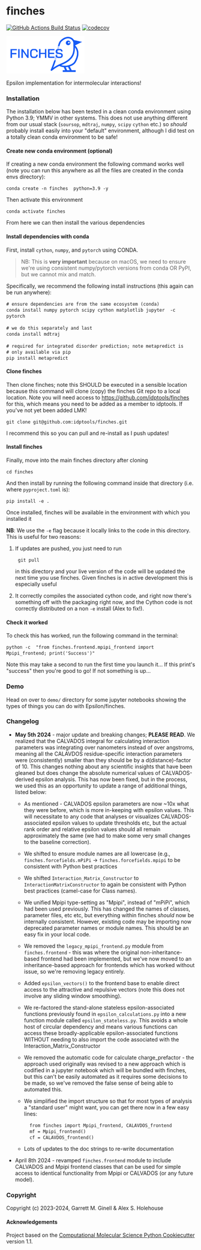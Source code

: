 finches
==============================
[//]: # (Badges)
[![GitHub Actions Build Status](https://github.com/REPLACE_WITH_OWNER_ACCOUNT/finches/workflows/CI/badge.svg)](https://github.com/REPLACE_WITH_OWNER_ACCOUNT/finches/actions?query=workflow%3ACI)
[![codecov](https://codecov.io/gh/REPLACE_WITH_OWNER_ACCOUNT/finches/branch/main/graph/badge.svg)](https://codecov.io/gh/REPLACE_WITH_OWNER_ACCOUNT/finches/branch/main)

![Finches Logo](finches_logo_v1.png)


Epsilon implementation for intermolecular interactions!

### Installation

The installation below has been tested in a clean conda environment using Python 3.9; YMMV in other systems. This does not use anything different from our usual stack (`soursop`, `mdtraj`, `numpy`, `scipy` `cython` etc.) so *should* probably install easily into your "default" environment, although I did test on a totally clean conda environment to be safe!

#### Create new conda environment (optional)
If creating a new conda environment the following command works well (note you can run this anywhere as all the files are created in the conda envs directory):

	conda create -n finches  python=3.9 -y
	
Then activate this environment

	conda activate finches
	
From here we can then install the various dependencies 	
	
#### Install dependencies with conda	

First, install `cython`, `numpy`, and `pytorch` using CONDA. 

> NB: This is **very important** because on macOS, we need to ensure we're using consistent numpy/pytorch versions from conda OR PyPI, but we cannot mix and match.

Specifically, we recommend the following install instructions (this again can be run anywhere):

	# ensure dependencies are from the same ecosystem (conda)
	conda install numpy pytorch scipy cython matplotlib jupyter  -c pytorch
	
	# we do this separately and last
	conda install mdtraj
	
	# required for integrated disorder prediction; note metapredict is
	# only available via pip
	pip install metapredict 

#### Clone finches
Then clone finches; note this SHOULD be executed in a sensible location because this command will clone (copy) the finches Git repo to a local location. Note you will need access to https://github.com/idptools/finches for this, which means you need to be added as a member to idptools. If you've not yet been added LMK!

	git clone git@github.com:idptools/finches.git
		
I recommend this so you can pull and re-install as I push updates! 


#### Install finches
Finally, move into the main finches directory after cloning

	cd finches

And then install by running the following command inside that directory (i.e. where `pyproject.toml` is):

	pip install -e .
	
Once installed, finches will be available in the environment with which you installed it

**NB**: We use the `-e` flag because it locally links to the code in this directory. This is useful for two reasons:

1. If updates are pushed, you just need to run

	 	git pull
	 	
	 in this directory and your live version of the code will be updated the next time you use finches. Given finches is in active development this is especially useful
	 
2. It correctly compiles the associated cython code, and right now there's something off with the packaging right now, and the Cython code is not correctly distributed on a non `-e` install (Alex to fix!).

#### Check it worked
To check this has worked, run the following command in the terminal:

	python -c  "from finches.frontend.mpipi_frontend import Mpipi_frontend; print('Success')"
	
Note this may take a second to run the first time you launch it... If this print's "success" then you're good to go! If not something is up...


### Demo
Head on over to `demo/` directory for some jupyter notebooks showing the types of things you can do with Epsilon/finches.

### Changelog

* **May 5th 2024** - major update and breaking changes; **PLEASE READ**. We realized that the CALVADOS integral for calculating interaction parameters was integrating over nanometers instead of over angstroms, meaning all the CALAVDOS residue-specific interaction parameters were (consistently) smaller than they should be by a d(distance)-factor of 10. This changes nothing about any scientific insights that have been gleaned but does change the absolute numerical values of CALVADOS-derived epsilon analysis. This has now been fixed, but in the process, we used this as an opportunity to update a range of additional things, listed below:
	* As mentioned - CALVADOS epsilon parameters are now ~10x what they were before, which is more in-keeping with epsilon values. This will necessitate to any code that analyses or visualizes CALVADOS-associated epsilon values to update thresholds etc, but the actual rank order and relative epsilon values should all remain approximately the same (we had to make some very small changes to the baseline correction).
	* We shifted to ensure module names are all lowercase (e.g., `finches.forcefields.mPiPi` -> `finches.forcefields.mpipi` to be consistent with Python best practices
	* We shifted `Interaction_Matrix_Constructor` to `InteractionMatrixConstructor` to again be consistent with Python best practices (camel-case for Class names).
	* We unified Mpipi type-setting as "Mpipi", instead of "mPiPi", which had been used previously. This has changed the names of classes, parameter files, etc etc, but everything within finches *should* now be internally consistent. However, existing code may be importing now deprecated parameter names or module names. This should be an easy fix in your local code.
	* We removed the `legacy_mpipi_frontend.py` module from `finches.frontend` - this was where the original non-inheritance-based frontend had been implemented, but we've now moved to an inheritance-based approach for frontends which has worked without issue, so we're removing legacy entirely. 
	* Added `epsilon_vectors()` to the frontend base to enable direct access to the attractive and repulsive vectors (note this does not involve any sliding window smoothing). 
	* We re-factored the stand-alone stateless epsilon-associated functions previously found in `epsilon_calculations.py` into a new function module called `epsilon_stateless.py`. This avoids a whole host of circular dependency and means various functions can access these broadly-applicable epsilon-associated functions WITHOUT needing to also import the code associated with the Interaction_Matrix_Constructor
	* We removed the automatic code for calculate charge_prefactor - the approach used originally was revised to a new approach which is codified in a jupyter notebook which will be bundled with finches, but this can't be easily automated as it requires some decisions to be made, so we've removed the false sense of being able to automated this.
	* We simplified the import structure so that for most types of analysis a "standard user" might want, you can get there now in a few easy lines:

			from finches import Mpipi_frontend, CALAVDOS_frontend
			mf = Mpipi_frontend()
			cf = CALAVDOS_frontend()
	* Lots of updates to the doc strings to re-write documentation 


* April 8th 2024 - revamped `finches.frontend` module to include CALVADOS and Mpipi frontend classes that can be used for simple access to identical functionality from Mpipi or CALVADOS (or any future model). 

### Copyright

Copyright (c) 2023-2024, Garrett M. Ginell & Alex S. Holehouse

#### Acknowledgements
 
Project based on the 
[Computational Molecular Science Python Cookiecutter](https://github.com/molssi/cookiecutter-cms) version 1.1.
